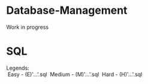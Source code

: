# Database-Management
Work in progress

# SQL
Legends:<br/>
&nbsp;Easy - (E)'...'.sql
&nbsp;Medium - (M)'...'.sql
&nbsp;Hard - (H)'...'.sql
